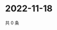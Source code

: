 # 2022-11-18

共 0 条

<!-- BEGIN WEIBO -->
<!-- 最后更新时间 Fri Nov 18 2022 03:12:55 GMT+0800 (China Standard Time) -->

<!-- END WEIBO -->
